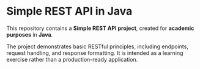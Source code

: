 # Simple REST API in Java

This repository contains a **Simple REST API project**, created for **academic purposes** in **Java**.  

The project demonstrates basic RESTful principles, including endpoints, request handling, and response formatting. It is intended as a learning exercise rather than a production-ready application.
